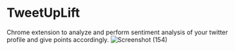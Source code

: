 # TweetUpLift
Chrome extension to analyze and perform sentiment analysis of  your twitter profile and give points accordingly.
![Screenshot (154)](https://github.com/maskboyAvi/TweetUpLift/assets/123640350/dbe9122e-e026-481f-9679-e2685cd20824)
